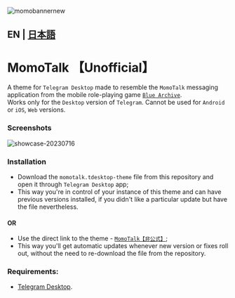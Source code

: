 ![momobannernew](https://github.com/makipom/MomoTalk-Telegram/assets/118981482/65bffd16-2527-45a3-bfd0-6ca676c7bfab)
## EN | [日本語](https://github.com/makipom/MomoTalk-Telegram/blob/main/README_jp.md)
# MomoTalk 【Unofficial】
A theme for `Telegram Desktop` made to resemble the `MomoTalk` messaging application from the mobile role-playing game [`Blue Archive`](https://en.wikipedia.org/wiki/Blue_Archive).    
Works only for the `Desktop` version of `Telegram`. Cannot be used for `Android` or `iOS`, `Web` versions.

### Screenshots
![showcase-20230716](https://github.com/makipom/MomoTalk-Telegram/assets/118981482/82ccea3c-a0ca-44a9-8d74-fff2a03b8555)


### Installation
* Download the `momotalk.tdesktop-theme` file from this repository and open it through `Telegram Desktop` app;    
* This way you're in control of your instance of this theme and can have previous versions installed, if you didn't like a particular update but have the file nevertheless.
#### OR
* Use the direct link to the theme - [`MomoTalk【非公式】`](https://t.me/addtheme/momotalk);
* This way you'll get automatic updates whenever new version or fixes roll out, without the need to re-download the file from the repository.

### Requirements:
* [Telegram Desktop](https://github.com/telegramdesktop/tdesktop).
